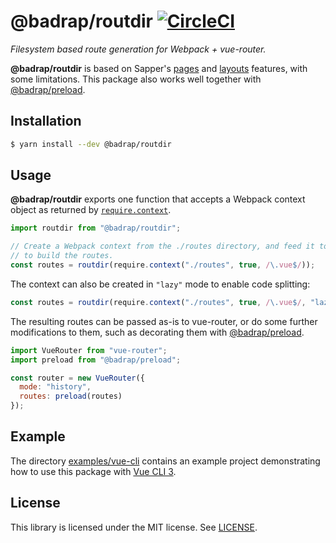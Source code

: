 # @badrap/routdir [![CircleCI](https://circleci.com/gh/badrap/routdir.svg?style=shield)](https://circleci.com/gh/badrap/routdir)

*Filesystem based route generation for Webpack + vue-router.*

**@badrap/routdir** is based on Sapper's [pages](https://sapper.svelte.technology/guide#pages) and [layouts](https://sapper.svelte.technology/guide#layouts) features, with some limitations. This package also works well together with [@badrap/preload](https://github.com/badrap/preload).

## Installation

```sh
$ yarn install --dev @badrap/routdir
```

## Usage

**@badrap/routdir** exports one function that accepts a Webpack context object as returned by [`require.context`](https://webpack.js.org/guides/dependency-management/#require-context).

```js
import routdir from "@badrap/routdir";

// Create a Webpack context from the ./routes directory, and feed it to routdir 
// to build the routes.
const routes = routdir(require.context("./routes", true, /\.vue$/));
```

The context can also be created in `"lazy"` mode to enable code splitting:

```js
const routes = routdir(require.context("./routes", true, /\.vue$/, "lazy"));
```

The resulting routes can be passed as-is to vue-router, or do some further modifications to them, such as decorating them with [@badrap/preload](https://github.com/badrap/preload).

```js
import VueRouter from "vue-router";
import preload from "@badrap/preload";

const router = new VueRouter({
  mode: "history",
  routes: preload(routes)
});
```

## Example

The directory [examples/vue-cli](./examples/vue-cli) contains an example project
demonstrating how to use this package with [Vue CLI 3](https://cli.vuejs.org/).

## License

This library is licensed under the MIT license. See [LICENSE](./LICENSE).
